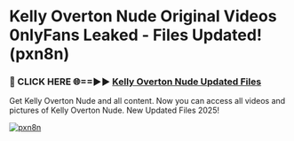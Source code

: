 # Kelly Overton Nude Original Videos 0nlyFans Leaked - Files Updated! (pxn8n)

<h3>🔴 CLICK HERE 🌐==►► <a href="https://tinyurl.com/5h6xmrr3" rel="nofollow">Kelly Overton Nude Updated Files</a></h3>

Get Kelly Overton Nude and all content. Now you can access all videos and pictures of Kelly Overton Nude. New Updated Files 2025!

[![pxn8n](https://i.imgur.com/KVD873Z.gif)](https://tinyurl.com/5h6xmrr3)
